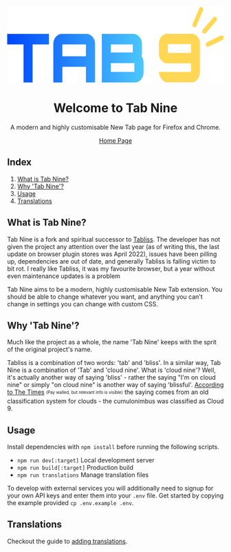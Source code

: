 <div align="center"><img height="175" src="src/views/shared/logo.svg"/></div>

<h1 align="center">Welcome to Tab Nine</h1>

<p align="center">A modern and highly customisable New Tab page for Firefox and Chrome.</p>

<p align="center"><a href="https://tab-nine.xsfs.xyz/">Home Page</a></p>

## Index

1. [What is Tab Nine?](#what-is-tab-nine)
2. [Why 'Tab Nine'?](#why-tab-nine)
3. [Usage](#usage)
4. [Translations](#translations)

## What is Tab Nine?

Tab Nine is a fork and spiritual successor to [Tabliss](https://tabliss.io/). The developer has not given the project any attention over the last year (as of writing this, the last update on browser plugin stores was April 2022), issues have been pilling up, dependencies are out of date, and generally Tabliss is falling victim to bit rot. I really like Tabliss, it was my favourite browser, but a year without even maintenance updates is a problem

Tab Nine aims to be a modern, highly customisable New Tab extension. You should be able to change whatever you want, and anything you can't change in settings you can change with custom CSS.

## Why 'Tab Nine'?

Much like the project as a whole, the name 'Tab Nine' keeps with the sprit of the original project's name.

Tabliss is a combination of two words: 'tab' and 'bliss'. In a similar way, Tab Nine is a combination of 'Tab' and 'cloud nine'. What is 'cloud nine'? Well, it's actually another way of saying 'bliss' - rather the saying "I'm on cloud nine" or simply "on cloud nine" is another way of saying 'blissful'. [According to The Times](https://www.thetimes.co.uk/article/weather-eye-7ftq5tvd2) <sub><sup>(Pay walled, but relevant info is visible)</sup></sub> the saying comes from an old classification system for clouds - the cumulonimbus was classified as Cloud 9.

## Usage

Install dependencies with `npm install` before running the following scripts.

- `npm run dev[:target]` Local development server
- `npm run build[:target]` Production build
- `npm run translations` Manage translation files

To develop with external services you will additionally need to signup for your own API keys
and enter them into your `.env` file. Get started by copying the example provided `cp .env.example .env`.

## Translations

Checkout the guide to [adding translations](TRANSLATING.md).
